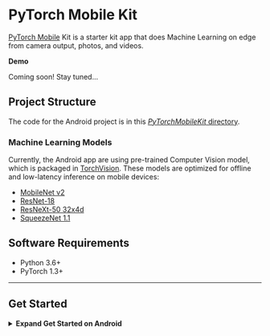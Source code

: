 # PyTorch Mobile Kit

[PyTorch Mobile](https://pytorch.org/mobile/home/) Kit is a starter kit app that does Machine Learning on edge from camera output, photos, and videos.

**Demo**

Coming soon! Stay tuned...

<!-- TODO: add screencast -->

## Project Structure

The code for the Android project is in this [_PyTorchMobileKit_ directory](https://github.com/cedrickchee/pytorch-mobile-kit/tree/master/PyTorchMobileKit).

### Machine Learning Models

Currently, the Android app are using pre-trained Computer Vision model, which is packaged in [TorchVision](https://pytorch.org/docs/stable/torchvision/index.html). These models are optimized for offline and low-latency inference on mobile devices:

- [MobileNet v2](https://pytorch.org/docs/stable/torchvision/models.html#torchvision.models.mobilenet_v2)
- [ResNet-18](https://pytorch.org/docs/stable/torchvision/models.html#torchvision.models.resnet18)
- [ResNeXt-50 32x4d](https://pytorch.org/docs/stable/torchvision/models.html#torchvision.models.resnext50_32x4d)
- [SqueezeNet 1.1](https://pytorch.org/docs/stable/torchvision/models.html#torchvision.models.squeezenet1_1)

## Software Requirements

- Python 3.6+
- PyTorch 1.3+

<!--
To get device camera output it uses [Android CameraX API](https://developer.android.com/training/camerax).

All the logic that works with CameraX is separated to [`com.cedrickchee.pytorchmobilekit.vision.AbstractCameraXActivity`](https://github.com/cedrickchee/pytorch-mobile-kit/blob/master/PyTorchMobileKit/app/src/main/java/com/cedrickchee/pytorchmobilekit/vision/AbstractCameraXActivity.java) class.

```
void setupCameraX() {
    final PreviewConfig previewConfig = new PreviewConfig.Builder().build();
    final Preview preview = new Preview(previewConfig);
    preview.setOnPreviewOutputUpdateListener(output -> mTextureView.setSurfaceTexture(output.getSurfaceTexture()));

    final ImageAnalysisConfig imageAnalysisConfig =
        new ImageAnalysisConfig.Builder()
            .setTargetResolution(new Size(224, 224))
            .setCallbackHandler(mBackgroundHandler)
            .setImageReaderMode(ImageAnalysis.ImageReaderMode.ACQUIRE_LATEST_IMAGE)
            .build();
    final ImageAnalysis imageAnalysis = new ImageAnalysis(imageAnalysisConfig);
    imageAnalysis.setAnalyzer(
        (image, rotationDegrees) -> {
          analyzeImage(image, rotationDegrees);
        });

    CameraX.bindToLifecycle(this, preview, imageAnalysis);
  }

  void analyzeImage(android.media.Image, int rotationDegrees)
```

Where the `analyzeImage` method process the camera output, `android.media.Image`.

It uses the aforementioned [`TensorImageUtils.imageYUV420CenterCropToFloat32Tensor`](https://github.com/pytorch/pytorch/blob/master/android/pytorch_android_torchvision/src/main/java/org/pytorch/torchvision/TensorImageUtils.java#L90) method to convert `android.media.Image` in `YUV420` format to input tensor.

After getting predicted scores from the model it finds top K classes with the highest scores and shows on the UI.
-->

---

## Get Started

<details>

<summary><b>Expand Get Started on Android</b></summary>

### Tutorial with a Basic Example

[_BasicApp_](https://github.com/cedrickchee/pytorch-mobile-kit/tree/master/BasicApp) is a simple image classification application that demonstrates how to use PyTorch Android API.

This application runs TorchScript serialized TorchVision pretrained Resnet-18 model on static image which is packaged inside the app as Android asset.

### 1. Model Preparation

Let’s start with model preparation. If you are familiar with PyTorch, you probably should already know how to train and save your model. In case you don’t, we are going to use a pre-trained image classification model (Resnet18), which is packaged in [TorchVision](https://pytorch.org/docs/stable/torchvision/index.html).

To install it, run the command below:
```
pip install torchvision
```

To serialize the model you can use Python [scripts](https://github.com/cedrickchee/pytorch-mobile-kit/blob/master/model/resnet18_torchscript_mod.py) in the _model_ directory:

```
import torch
import torchvision

model = torchvision.models.resnet18(pretrained=True)
model.eval()
input = torch.rand(1, 3, 224, 224)
traced_script_module = torch.jit.trace(model, input)
traced_script_module.save("../BasicApp/app/src/main/assets/resnet18.pt")
```

If everything works well, we should have our model - [`resnet18.pt`](https://github.com/cedrickchee/pytorch-mobile-kit/tree/master/BasicApp/app/src/main/assets/resnet18.pt) generated in the assets directory of Android application.

That will be packaged inside Android application as `asset` and can be used on the device.

More details about TorchScript you can find in [tutorials on pytorch.org](https://pytorch.org/docs/stable/jit.html).

### 2. Cloning from GitHub

```
git clone https://github.com/cedrickchee/pytorch-mobile-kit.git
cd BasicApp
```

If [Android SDK](https://developer.android.com/studio/index.html#command-tools) and [Android NDK](https://developer.android.com/ndk/downloads) are already installed you can install this application to the connected android device or emulator with:

```
./gradlew installDebug
```

We recommend you to open this project in [Android Studio 3.5.1+](https://developer.android.com/studio) (At the moment PyTorch Android and demo applications use [Android gradle plugin of version 3.5.0](https://developer.android.com/studio/releases/gradle-plugin#3-5-0), which is supported only by Android Studio version 3.5.1 and higher),
in that case you will be able to install Android NDK and Android SDK using Android Studio UI.

### 3. Gradle Dependencies

Pytorch Android is added to the _BasicApp_ as [gradle dependencies](https://github.com/cedrickchee/pytorch-mobile-kit/blob/master/BasicApp/app/build.gradle#L30-L31) in _build.gradle_:

```
repositories {
    jcenter()
}

dependencies {
    implementation 'org.pytorch:pytorch_android:1.3.0'
    implementation 'org.pytorch:pytorch_android_torchvision:1.3.0'
}
```

where `org.pytorch:pytorch_android` is the main dependency with PyTorch Android API, including libtorch native library for all 4 Android abis (armeabi-v7a, arm64-v8a, x86, x86_64). In this [doc](https://pytorch.org/mobile/android/#building-pytorch-android-from-source), you can find how to rebuild it from source only for specific list of Android abis.

`org.pytorch:pytorch_android_torchvision` - additional library with utility functions for converting `android.media.Image` and `android.graphics.Bitmap` to tensors.

### 4. Loading TorchScript Module
```
Module module = Module.load(assetFilePath(this, "model.pt"));
```
`org.pytorch.Module` represents `torch::jit::script::Module` that can be loaded with `load` method specifying file path to the serialized to file model.

#### 5. Preparing Input

```
Tensor inputTensor = TensorImageUtils.bitmapToFloat32Tensor(bitmap,
    TensorImageUtils.TORCHVISION_NORM_MEAN_RGB, TensorImageUtils.TORCHVISION_NORM_STD_RGB);
```

`org.pytorch.torchvision.TensorImageUtils` is part of `org.pytorch:pytorch_android_torchvision` library.

The `TensorImageUtils#bitmapToFloat32Tensor` method creates tensors in the [torchvision format](https://pytorch.org/docs/stable/torchvision/models.html) using `android.graphics.Bitmap` as a source.

> All pre-trained models expect input images normalized in the same way, i.e. mini-batches of 3-channel RGB images of shape (3 x H x W), where H and W are expected to be at least 224.
> The images have to be loaded in to a range of `[0, 1]` and then normalized using `mean = [0.485, 0.456, 0.406]` and `std = [0.229, 0.224, 0.225]`

`inputTensor`'s shape is `1x3xHxW`, where `H` and `W` are bitmap height and width appropriately.

### 6. Run Inference

```
Tensor outputTensor = module.forward(IValue.from(inputTensor)).toTensor();
float[] scores = outputTensor.getDataAsFloatArray();
```

`org.pytorch.Module.forward` method runs loaded module's `forward` method and gets result as `org.pytorch.Tensor` outputTensor with shape `1x1000`.

### 7. Processing Results

Its content is retrieved using `org.pytorch.Tensor.getDataAsFloatArray()` method that returns Java array of floats with scores for every ImageNet class.

After that we just find index with maximum score and retrieve predicted class name from `Constants.IMAGENET_CLASSES` array that contains all ImageNet classes.

```
float maxScore = -Float.MAX_VALUE;
int maxScoreIdx = -1;
for (int i = 0; i < scores.length; i++) {
  if (scores[i] > maxScore) {
    maxScore = scores[i];
    maxScoreIdx = i;
  }
}
String className = Constants.IMAGENET_CLASSES[maxScoreIdx];
```
</details>
